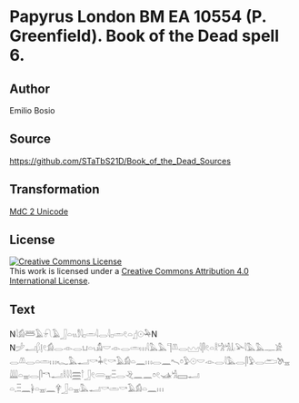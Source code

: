 # Papyrus London BM EA 10554 (P. Greenfield). Book of the Dead spell 6.

## Author 

Emilio Bosio

## Source 

https://github.com/STaTbS21D/Book_of_the_Dead_Sources

## Transformation 

[MdC 2 Unicode](https://statbs21d.github.io/mdc2unicode.html)

## License 

<a rel="license" href="http://creativecommons.org/licenses/by/4.0/"><img alt="Creative Commons License" style="border-width:0" src="https://i.creativecommons.org/l/by/4.0/88x31.png" /></a><br />This work is licensed under a <a rel="license" href="http://creativecommons.org/licenses/by/4.0/">Creative Commons Attribution 4.0 International License</a>.

## Text 

<hiero>N𓇋𓀁𓆷𓄿𓍯𓄿𓃀𓏏𓏭𓀾𓇋𓊪𓏛𓇋𓂋𓇋𓊪𓏛𓏲𓏏𓊨𓇳𓅆N<br>
N𓌶𓂝𓆄𓊤𓏲𓀁𓂋𓁹𓂋𓂓𓏏𓏯𓀋𓎟𓁹𓂋𓏛𓏥𓇋𓅓𓅓𓊹𓌨𓂋𓈉𓇋𓋴𓏲𓏏𓎛𓀝𓀜𓍡𓏺𓅪𓇋𓅓𓅓𓊃𓀀<br>
𓂋𓌨𓂋𓏏𓏛𓏥𓆑𓅓𓂝𓎡𓇓𓏲𓎡𓄿𓀁𓏏𓈖𓏥𓂋𓈖𓍇𓏌𓅱𓇳𓎟𓁹𓂋𓇋𓅓𓂋𓋴𓅱𓂋𓂧𓌗𓈇𓇏𓏏𓈇𓏺𓂋𓋴𓎔𓂝𓎛𓇋𓇋𓈗𓎘𓃀𓏲𓄲𓈇𓏺𓏫𓂋𓂙𓈖𓈖𓏌𓏲𓊛𓀜𓈙𓂝<br>
𓏏𓈒𓏫𓈖𓋀𓏏𓈇𓏺𓈖𓋁𓃀𓏏𓈇𓏺𓅓𓂝𓎡𓏛𓎡𓄿𓀁𓏏𓈖𓏥<br></hiero>